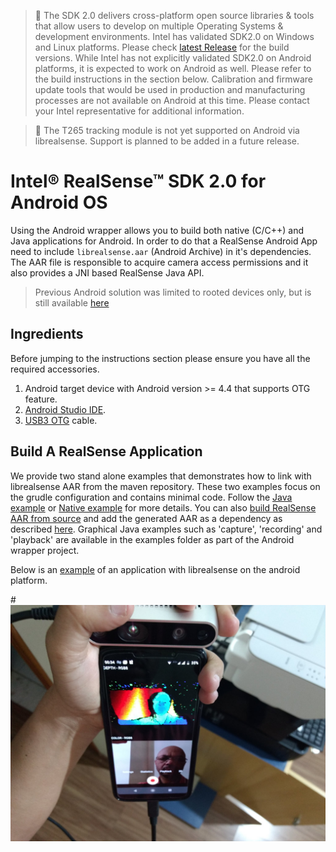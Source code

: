 >:pushpin: The SDK 2.0 delivers cross-platform open source libraries & tools that allow users to develop on multiple Operating Systems & development environments.  Intel has validated SDK2.0 on Windows and Linux platforms. Please check [latest Release](https://github.com/IntelRealSense/librealsense/releases) for the build versions.  While Intel has not explicitly validated SDK2.0 on Android platforms, it is expected to work on Android as well. Please refer to the build instructions in the section below. Calibration and firmware update tools that would be used in production and manufacturing processes are not available on Android at this time.  Please contact your Intel representative for additional information.

>:pushpin: The T265 tracking module is not yet supported on Android via librealsense. Support is planned to be added in a future release.

# Intel&reg; RealSense&trade; SDK 2.0 for Android OS

Using the Android wrapper allows you to build both native (C/C++) and Java applications for Android.
In order to do that a RealSense Android App need to include `librealsense.aar` (Android Archive) in it's dependencies.
The AAR file is responsible to acquire camera access permissions and it also provides a JNI based RealSense Java API.

> Previous Android solution was limited to rooted devices only, but is still available [here](https://github.com/IntelRealSense/librealsense/tree/v2.18.1/doc/android)

## Ingredients
Before jumping to the instructions section please ensure you have all the required accessories. 
1. Android target device with Android version >= 4.4 that supports OTG feature.
2. [Android Studio IDE](https://developer.android.com/studio).
3. [USB3 OTG](https://en.wikipedia.org/wiki/USB_On-The-Go) cable.

## Build A RealSense Application
We provide two stand alone examples that demonstrates how to link with librealsense AAR from the maven repository.
These two examples focus on the grudle configuration and contains minimal code.
Follow the [Java example](../wrappers/android/examples/java_example/readme.md) or [Native example](../wrappers/android/examples/native_example/readme.md) for more details.
You can also [build RealSense AAR from source](../wrappers/android/readme.md) and add the generated AAR as a dependency as described [here](https://developer.android.com/studio/projects/android-library#AddDependency).
Graphical Java examples such as 'capture', 'recording' and 'playback' are available in the examples folder as part of the Android wrapper project.

Below is an [example](https://play.google.com/store/apps/details?id=com.intel.realsense.camera) of an application with librealsense on the android platform. 

#![](img/realsense-android.png)

